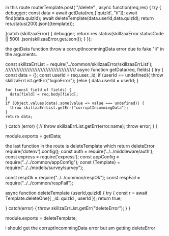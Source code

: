 in this route 
routerTemplate.post( "/delete" , async function(req,res) {
  try {
  debugger;
    const data = await getData(req,['quizId', "ii"]);
    await find(data.quizId);
    await deleteTemplate(data.userId,data.quizId);
      return res.status(200).json({template});

  }catch (skillzaaError) {
  debugger;
   return res.status(skillzaaError.statusCode || 500)
          .json(skillzaaError.getJson());
  }
});

the getData function throw a corruptIncommingData error due to fake "ii" in the arguments.

const skillzaErrList = require('../common/skillzaaError/skillzaaErrList');
////////////////////////////////////////////
async function getData(req, fields) {
  try {
    const data = {};
    const userId  = req.user._id;
    if (userId == undefined){
        throw skillzaErrList.getErr("loginError");
    }else {
        data.userId = userId;
    }
    
    for (const field of fields) {
      data[field] = req.body[field];
    }
    if (Object.values(data).some(value => value === undefined)) {
      throw skillzaErrList.getErr("corruptIncommingData");
    }
    return data;
  } catch (error) {
    // throw skillzaErrList.getErr(error.name);
    throw error;
  }
}

module.exports = getData;

the last function in the route is deleteTemplate which return deleteError
require('dotenv').config();
const auth = require('../../middleware/auth');
const express = require('express');
const appConfig = require("../../common/appConfig");
const {Template} = require("../../models/survey/survey");


const respOk = require("../../common/respOk");
const respFail = require("../../common/respFail");

async function deleteTemplate (userId,quizId) {
  try {
    const r = await Template.deleteOne({ _id: quizId , userId });
    return  true;

  } catch(error) {
    throw skillzaErrList.getErr("deleteError");
  }
}


module.exports = deleteTemplate;


i should get the corruptIncommingData error but am getting deleteError

